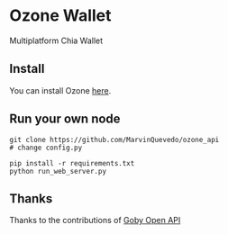 # Ozone Wallet

Multiplatform Chia Wallet

## Install

You can install Ozone [here](https://ozonewallet.io/).

## Run your own node

```
git clone https://github.com/MarvinQuevedo/ozone_api
# change config.py

pip install -r requirements.txt
python run_web_server.py
```

## Thanks

Thanks to the contributions of [Goby Open API](https://github.com/GobyWallet/openapi)
